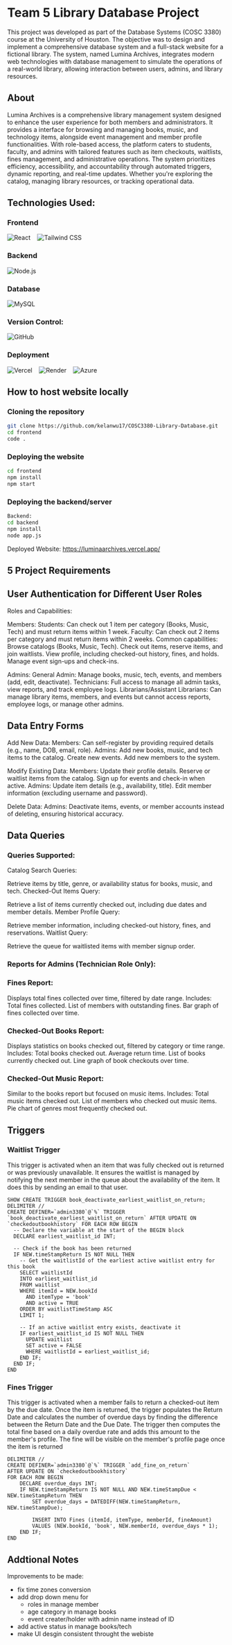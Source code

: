 # Team 5 Library Database Project

This project was developed as part of the Database Systems (COSC 3380) course at the University of Houston. The objective was to design and implement a comprehensive database system and a full-stack website for a fictional library. The system, named Lumina Archives, integrates modern web technologies with database management to simulate the operations of a real-world library, allowing interaction between users, admins, and library resources.

## About 
Lumina Archives is a comprehensive library management system designed to enhance the user experience for both members and administrators. It provides a interface for browsing and managing books, music, and technology items, alongside  event management and member profile functionalities. With role-based access, the platform caters to students, faculty, and admins with tailored features such as item checkouts, waitlists, fines management, and administrative operations. The system prioritizes efficiency, accessibility, and accountability through automated triggers, dynamic reporting, and real-time updates. Whether you're exploring the catalog, managing library resources, or tracking operational data.


## Technologies Used:

### Frontend
![React](https://img.shields.io/badge/-React-61DAFB?logo=react&logoColor=white&style=flat-square) &nbsp;&nbsp; ![Tailwind CSS](https://img.shields.io/badge/-Tailwind%20CSS-38B2AC?logo=tailwind-css&logoColor=white&style=flat-square)


### Backend
![Node.js](https://img.shields.io/badge/-Node.js-339933?logo=node.js&logoColor=white&style=flat-square) 

### Database
![MySQL](https://img.shields.io/badge/-MySQL-4479A1?logo=mysql&logoColor=white&style=flat-square) 

### Version Control:
![GitHub](https://img.shields.io/badge/-GitHub-181717?logo=github&logoColor=white&style=flat-square)

### Deployment
![Vercel](https://img.shields.io/badge/-Vercel-000?logo=vercel&logoColor=white&style=flat-square) &nbsp;&nbsp; ![Render](https://img.shields.io/badge/-Render-46E3B7?logo=render&logoColor=white&style=flat-square) &nbsp;&nbsp; ![Azure](https://img.shields.io/badge/-Azure-0078D4?logo=microsoft-azure&logoColor=white&style=flat-square)

## How to host website locally

### Cloning the repository
```bash
git clone https://github.com/kelanwu17/COSC3380-Library-Database.git
cd frontend
code .
```

### Deploying the website
```bash
cd frontend
npm install
npm start
```

### Deploying the backend/server
```bash
Backend:
cd backend
npm install
node app.js
```

Deployed Website: https://luminaarchives.vercel.app/

## 5 Project Requirements

## User Authentication for Different User Roles
Roles and Capabilities:

Members:
Students:
Can check out 1 item per category (Books, Music, Tech) and must return items within 1 week.
Faculty: 
Can check out 2 items per category and must return items within 2 weeks.
Common capabilities:
Browse catalogs (Books, Music, Tech).
Check out items, reserve items, and join waitlists.
View profile, including checked-out history, fines, and holds.
Manage event sign-ups and check-ins.

Admins:
General Admin:
Manage books, music, tech, events, and members (add, edit, deactivate).
Technicians:
Full access to manage all admin tasks, view reports, and track employee logs.
Librarians/Assistant Librarians: 
Can manage library items, members, and events but cannot access reports, employee logs, or manage other admins.

## Data Entry Forms

Add New Data:
Members:
Can self-register by providing required details (e.g., name, DOB, email, role).
Admins:
Add new books, music, and tech items to the catalog.
Create new events.
Add new members to the system.

Modify Existing Data:
Members:
Update their profile details.
Reserve or waitlist items from the catalog.
Sign up for events and check-in when active.
Admins:
Update item details (e.g., availability, title).
Edit member information (excluding username and password).

Delete Data:
Admins:
Deactivate items, events, or member accounts instead of deleting, ensuring historical accuracy.

## Data Queries

### Queries Supported:

Catalog Search Queries:

Retrieve items by title, genre, or availability status for books, music, and tech.
Checked-Out Items Query:

Retrieve a list of items currently checked out, including due dates and member details.
Member Profile Query:

Retrieve member information, including checked-out history, fines, and reservations.
Waitlist Query:

Retrieve the queue for waitlisted items with member signup order.



### Reports for Admins (Technician Role Only):
### Fines Report:

Displays total fines collected over time, filtered by date range.
Includes:
Total fines collected.
List of members with outstanding fines.
Bar graph of fines collected over time.

### Checked-Out Books Report:

Displays statistics on books checked out, filtered by category or time range.
Includes:
Total books checked out.
Average return time.
List of books currently checked out.
Line graph of book checkouts over time.

### Checked-Out Music Report:

Similar to the books report but focused on music items.
Includes:
Total music items checked out.
List of members who checked out music items.
Pie chart of genres most frequently checked out.


## Triggers

### Waitlist Trigger
This trigger is activated when an item that was fully checked out is returned or was previously unavailable. It ensures the waitlist is managed by notifying the next member in the queue about the availability of the item. It does this by sending an email to that user.
```
SHOW CREATE TRIGGER book_deactivate_earliest_waitlist_on_return;
DELIMITER //
CREATE DEFINER=`admin3380`@`%` TRIGGER `book_deactivate_earliest_waitlist_on_return` AFTER UPDATE ON `checkedoutbookhistory` FOR EACH ROW BEGIN
  -- Declare the variable at the start of the BEGIN block
  DECLARE earliest_waitlist_id INT;

  -- Check if the book has been returned
  IF NEW.timeStampReturn IS NOT NULL THEN
    -- Get the waitlistId of the earliest active waitlist entry for this book
    SELECT waitlistId
    INTO earliest_waitlist_id
    FROM waitlist
    WHERE itemId = NEW.bookId
      AND itemType = 'book'
      AND active = TRUE
    ORDER BY waitlistTimeStamp ASC
    LIMIT 1;

    -- If an active waitlist entry exists, deactivate it
    IF earliest_waitlist_id IS NOT NULL THEN
      UPDATE waitlist
      SET active = FALSE
      WHERE waitlistId = earliest_waitlist_id;
    END IF;
  END IF;
END
```

### Fines Trigger
This trigger is activated when a member fails to return a checked-out item by the due date. Once the item is returned, the trigger populates the Return Date and calculates the number of overdue days by finding the difference between the Return Date and the Due Date. The trigger then computes the total fine based on a daily overdue rate and adds this amount to the member's profile. The fine will be visible on the member's profile page once the item is returned
```
DELIMITER //
CREATE DEFINER=`admin3380`@`%` TRIGGER `add_fine_on_return` 
AFTER UPDATE ON `checkedoutbookhistory` 
FOR EACH ROW BEGIN
    DECLARE overdue_days INT; 
    IF NEW.timeStampReturn IS NOT NULL AND NEW.timeStampDue < NEW.timeStampReturn THEN
        SET overdue_days = DATEDIFF(NEW.timeStampReturn, NEW.timeStampDue);
        
        INSERT INTO Fines (itemId, itemType, memberId, fineAmount)
        VALUES (NEW.bookId, 'book', NEW.memberId, overdue_days * 1);
    END IF;
END
```

## Addtional Notes
Improvements to be made:

- fix time zones conversion
- add drop down menu for 
    - roles in manage member   
    - age category in manage books
    - event creater/holder with admin name instead of ID
- add active status in manage books/tech
- make UI desgin consistent throught the webiste 


